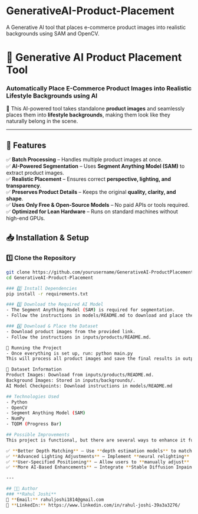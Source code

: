 # GenerativeAI-Product-Placement
A Generative AI tool that places e-commerce product images into realistic backgrounds using SAM and OpenCV.

# 🛒 Generative AI Product Placement Tool

### **Automatically Place E-Commerce Product Images into Realistic Lifestyle Backgrounds using AI**  

🚀 This AI-powered tool takes standalone **product images** and seamlessly places them into **lifestyle backgrounds**, making them look like they naturally belong in the scene.

---

## 📌 Features
✅ **Batch Processing** – Handles multiple product images at once.  
✅ **AI-Powered Segmentation** – Uses **Segment Anything Model (SAM)** to extract product images.  
✅ **Realistic Placement** – Ensures correct **perspective, lighting, and transparency**.  
✅ **Preserves Product Details** – Keeps the original **quality, clarity, and shape**.  
✅ **Uses Only Free & Open-Source Models** – No paid APIs or tools required.  
✅ **Optimized for Lean Hardware** – Runs on standard machines without high-end GPUs.  

## 📥 **Installation & Setup**
### 1️⃣ Clone the Repository  
```bash
git clone https://github.com/yourusername/GenerativeAI-ProductPlacement.git
cd GenerativeAI-Product-Placement

### 2️⃣ Install Dependencies
pip install -r requirements.txt

### 3️⃣ Download the Required AI Model
- The Segment Anything Model (SAM) is required for segmentation.
- Follow the instructions in models/README.md to download and place the model.

### 4️⃣ Download & Place the Dataset
- Download product images from the provided link.
- Follow the instructions in inputs/products/README.md.

🚀 Running the Project
- Once everything is set up, run: python main.py
This will process all product images and save the final results in outputs/.

📂 Dataset Information
Product Images: Download from inputs/products/README.md.
Background Images: Stored in inputs/backgrounds/.
AI Model Checkpoints: Download instructions in models/README.md

## Technologies Used
- Python
- OpenCV
- Segment Anything Model (SAM)
- NumPy
- TQDM (Progress Bar)

## Possible Improvements
This project is functional, but there are several ways to enhance it further:

✅ **Better Depth Matching** – Use **depth estimation models** to match product depth with the background for even more realistic placement.  
✅ **Advanced Lighting Adjustments** – Implement **neural relighting** to adjust product lighting according to background conditions.  
✅ **User-Specified Positioning** – Allow users to **manually adjust** the placement of products inside backgrounds.  
✅ **More AI-Based Enhancements** – Integrate **Stable Diffusion Inpainting** to refine product blending using generative AI.

---

## 👨‍💻 Author
### **Rahul Joshi**  
📧 **Email:** rahuljoshi1814@gmail.com  
💼 **LinkedIn:** https://www.linkedin.com/in/rahul-joshi-39a3a3276/ 




